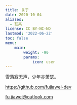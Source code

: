 ```yaml
---
title: 关于
date: 2020-10-04
aliases:
  - 联系
license: CC BY-NC-ND
lastmod: '2022-06-22'
toc: false
menu:
    main: 
        weight: -90
        params:
            icon: user
---
```


雪落寂无声，少年亦萧瑟。

https://github.com/fujiawei-dev

fu.jiawei@outlook.com
